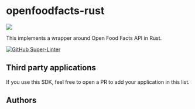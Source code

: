 # openfoodfacts-rust

<img src="https://avatars.githubusercontent.com/t/4526186?s=280&v=4">

This implements a wrapper around Open Food Facts API in Rust.

[![GitHub Super-Linter](https://github.com/openfoodfacts/openfoodfacts-rust/workflows/Lint%20Code%20Base/badge.svg)](https://github.com/marketplace/actions/super-linter)


## Third party applications
If you use this SDK, feel free to open a PR to add your application in this list.

## Authors
